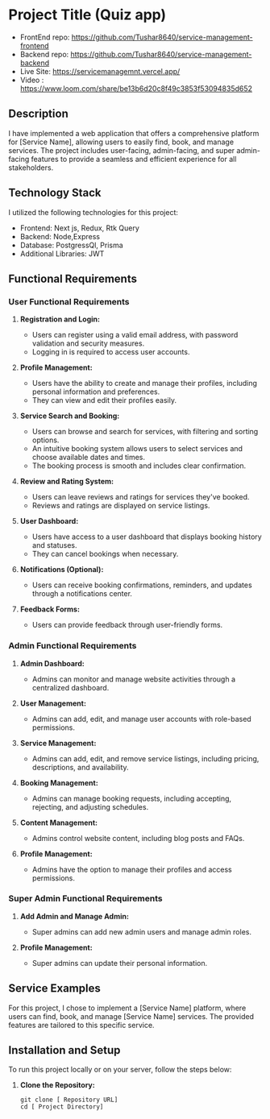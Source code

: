 # Project Title (Quiz app)

- FrontEnd repo: https://github.com/Tushar8640/service-management-frontend
- Backend repo: https://github.com/Tushar8640/service-management-backend
- Live Site: https://servicemanagemnt.vercel.app/
- Video : https://www.loom.com/share/be13b6d20c8f49c3853f53094835d652

## Description

I have implemented a web application that offers a comprehensive platform for [Service Name], allowing users to easily find, book, and manage services. The project includes user-facing, admin-facing, and super admin-facing features to provide a seamless and efficient experience for all stakeholders.

## Technology Stack

I utilized the following technologies for this project:

- Frontend: Next js, Redux, Rtk Query
- Backend: Node,Express
- Database: PostgressQl, Prisma
- Additional Libraries: JWT

## Functional Requirements

### User Functional Requirements

1. **Registration and Login:**
   - Users can register using a valid email address, with password validation and security measures.
   - Logging in is required to access user accounts.

2. **Profile Management:**
   - Users have the ability to create and manage their profiles, including personal information and preferences.
   - They can view and edit their profiles easily.

3. **Service Search and Booking:**
   - Users can browse and search for services, with filtering and sorting options.
   - An intuitive booking system allows users to select services and choose available dates and times.
   - The booking process is smooth and includes clear confirmation.

4. **Review and Rating System:**
   - Users can leave reviews and ratings for services they've booked.
   - Reviews and ratings are displayed on service listings.

5. **User Dashboard:**
   - Users have access to a user dashboard that displays booking history and statuses.
   - They can cancel bookings when necessary.

6. **Notifications (Optional):**
   - Users can receive booking confirmations, reminders, and updates through a notifications center.

7. **Feedback Forms:**
   - Users can provide feedback through user-friendly forms.

### Admin Functional Requirements

1. **Admin Dashboard:**
   - Admins can monitor and manage website activities through a centralized dashboard.

2. **User Management:**
   - Admins can add, edit, and manage user accounts with role-based permissions.

3. **Service Management:**
   - Admins can add, edit, and remove service listings, including pricing, descriptions, and availability.

4. **Booking Management:**
   - Admins can manage booking requests, including accepting, rejecting, and adjusting schedules.

5. **Content Management:**
   - Admins control website content, including blog posts and FAQs.

6. **Profile Management:**
   - Admins have the option to manage their profiles and access permissions.

### Super Admin Functional Requirements

1. **Add Admin and Manage Admin:**
   - Super admins can add new admin users and manage admin roles.

2. **Profile Management:**
   - Super admins can update their personal information.

## Service Examples

For this project, I chose to implement a [Service Name] platform, where users can find, book, and manage [Service Name] services. The provided features are tailored to this specific service.

## Installation and Setup

To run this project locally or on your server, follow the steps below:

1. **Clone the Repository:**
   ```shell
   git clone [ Repository URL]
   cd [ Project Directory]
   ```